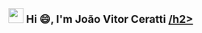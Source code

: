 <h2><img src="https://emojis.slackmojis.com/emojis/images/1643514974/10003/catjam.gif?1643514974"
         width="30"/> Hi 😄, I'm João Vitor Ceratti <a href="https://giphy.com/gifs/dan-bahia-uzpjgAYcspoLqcXUlT">/h2>

<!--
**JoaoCeratti/JoaoCeratti** is a ✨ _special_ ✨ repository because its `README.md` (this file) appears on your GitHub profile.

Here are some ideas to get you started:

- 🔭 I’m currently working on ...
- 🌱 I’m currently learning ...
- 👯 I’m looking to collaborate on ...
- 🤔 I’m looking for help with ...
- 💬 Ask me about ...
- 📫 How to reach me: ...
- 😄 Pronouns: ...
- ⚡ Fun fact: ...
-->
